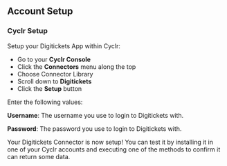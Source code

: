 
## Account Setup

### Cyclr Setup

Setup your Digitickets App within Cyclr:

*   Go to your **Cyclr Console**
*   Click the **Connectors** menu along the top
*   Choose Connector Library
*   Scroll down to **Digitickets**
*   Click the **Setup** button

Enter the following values:

**Username**: The username you use to login to Digitickets with.

**Password**: The password you use to login to Digitickets with.


Your Digitickets Connector is now setup! You can test it by installing it in one of your Cyclr accounts and executing one of the methods to confirm it can return some data.
